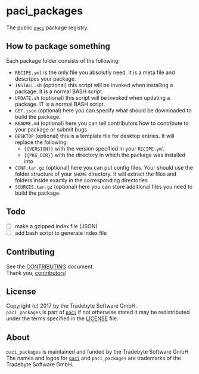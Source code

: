 # paci_packages
The public [`paci`](https://github.com/tradebyte/paci) package registry.

## How to package something

Each package folder consists of the following:

* `RECIPE.yml` is the only file you absolutly need. It is a meta file and descripes your package.
* `INSTALL.sh` (optional) this script will be invoked when installing a package. It is a normal BASH script.
* `UPDATE.sh` (optional) this script will be invoked when updating a package. IT is a normal BASH script.
* `GET.json` (optional) here you can specify what should be downloaded to build the package.
* `README.md` (optional) here you can tell contributors how to contribute to your package or submit bugs.
* `DESKTOP` (optional) this is a template file for desktop entries. It will replace the following:
    - `{{VERSION}}` with the version specified in your `RECIPE.yml`
    - `{{PKG_DIR}}` with the directory in which the package was installed into
* `CONF.tar.gz` (optional) here you can put config files. Your should use the folder structure of your `$HOME` directory. It will extract the files and folders inside exactly in the corresponding directories.
* `SOURCES.tar.gz` (optional) here you can store additional files you need to build the package.

## Todo
- [ ] make a gzipped index file (JSON)
- [ ] add bash script to generate index file

## Contributing

See the [CONTRIBUTING] document.<br/>
Thank you, [contributors]!

  [CONTRIBUTING]: CONTRIBUTING.md
  [contributors]: https://github.com/tradebyte/paci_packages/graphs/contributors

## License

Copyright (c) 2017 by the Tradebyte Software GmbH.<br/>
`paci_packages` is part of [`paci`](https://github.com/tradebyte/paci) if not otherwise stated it may be redistributed under the terms specified in the [LICENSE] file.

  [LICENSE]: /LICENSE

## About

`paci_packages` is maintained and funded by the Tradebyte Software GmbH. <br/>
The names and logos for [`paci`](https://github.com/tradebyte/paci) and `paci_packages` are trademarks of the Tradebyte Software GmbH.
